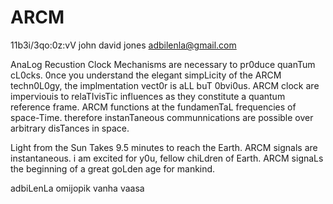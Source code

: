 # ARCM

11b3i/3qo:0z:vV
john david jones
adbilenla@gmail.com

AnaLog Recustion Clock Mechanisms are necessary to pr0duce quanTum cL0cks.  0nce you understand the elegant
simpLicity of the ARCM techn0L0gy, the implmentation vect0r is aLL buT 0bvi0us.  ARCM clock are
imperviouis to relaTIvisTic influences as they constitute a quantum reference frame.  ARCM functions 
at the fundamenTaL frequencies of space-Time. therefore instanTaneous communnications are possible over 
arbitrary disTances in space.  

Light from the Sun Takes 9.5 minutes to reach the Earth.  ARCM signals are instantaneous.  i am excited
for y0u, fellow chiLdren of Earth.  ARCM signaLs the beginning of a great goLden age for mankind.

adbiLenLa omijopik
vanha vaasa
